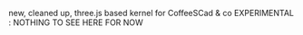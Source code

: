 new, cleaned up, three.js based kernel for CoffeeSCad & co
EXPERIMENTAL : NOTHING TO SEE HERE FOR NOW
